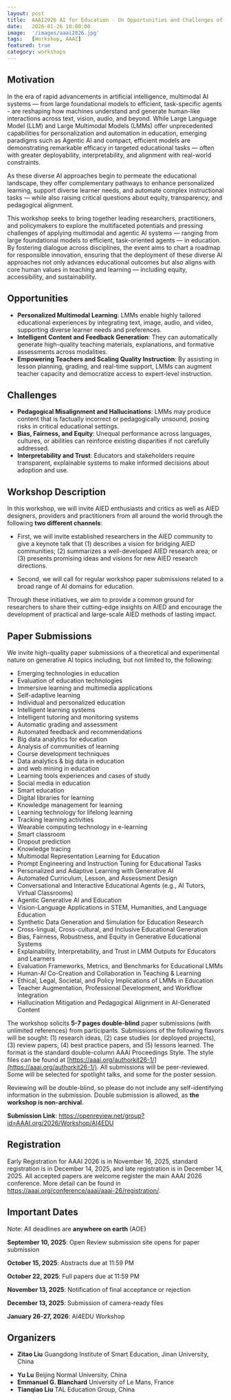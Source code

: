 ```yaml
---
layout: post
title:  AAAI2026 AI for Education - On Opportunities and Challenges of Large Multimodal Models in Education
date:   2026-01-26 10:00:00
image:  '/images/aaai2026.jpg'
tags:   [Workshop, AAAI]
featured: true
category: workshops
---
```



## Motivation

In the era of rapid advancements in artificial intelligence, multimodal AI systems — from large foundational models to efficient, task-specific agents - are reshaping how machines understand and generate human-like interactions across text, vision, audio, and beyond. While Large Language Model (LLM) and Large Multimodal Models (LMMs) offer unprecedented capabilities for personalization and automation in education, emerging paradigms such as Agentic AI and compact, efficient models are demonstrating remarkable efficacy in targeted educational tasks — often with greater deployability, interpretability, and alignment with real-world constraints.

As these diverse AI approaches begin to permeate the educational landscape, they offer complementary pathways to enhance personalized learning, support diverse learner needs, and automate complex instructional tasks — while also raising critical questions about equity, transparency, and pedagogical alignment.

This workshop seeks to bring together leading researchers, practitioners, and policymakers to explore the multifaceted potentials and pressing challenges of applying multimodal and agentic AI systems — ranging from large foundational models to efficient, task-oriented agents — in education. By fostering dialogue across disciplines, the event aims to chart a roadmap for responsible innovation, ensuring that the deployment of these diverse AI approaches not only advances educational outcomes but also aligns with core human values in teaching and learning — including equity, accessibility, and sustainability.


## Opportunities

* **Personalized Multimodal Learning**: LMMs enable highly tailored educational experiences by integrating text, image, audio, and video, supporting diverse learner needs and preferences.
* **Intelligent Content and Feedback Generation**: They can automatically generate high-quality teaching materials, explanations, and formative assessments across modalities.
* **Empowering Teachers and Scaling Quality Instruction**: By assisting in lesson planning, grading, and real-time support, LMMs can augment teacher capacity and democratize access to expert-level instruction.

## Challenges

* **Pedagogical Misalignment and Hallucinations**: LMMs may produce content that is factually incorrect or pedagogically unsound, posing risks in critical educational settings.
* **Bias, Fairness, and Equity**: Unequal performance across languages, cultures, or abilities can reinforce existing disparities if not carefully addressed.
* **Interpretability and Trust**: Educators and stakeholders require transparent, explainable systems to make informed decisions about adoption and use.



## Workshop Description

In this workshop, we will invite AIED enthusiasts and critics as well as AIED designers, providers and practitioners from all around the world through the following **two different channels**:

* First, we will invite established researchers in the AIED community to give a keynote talk that (1) describes a vision for bridging AIED communities; (2) summarizes a well-developed AIED research area; or (3) presents promising ideas and visions for new AIED research directions.

* Second, we will call for regular workshop paper submissions related to a broad range of AI domains for education.


Through these initiatives, we aim to provide a common ground for researchers to share their cutting-edge insights on AIED and encourage the development of practical and large-scale AIED methods of lasting impact.



## Paper Submissions 

We invite high-quality paper submissions of a theoretical and experimental nature on generative AI topics including, but not limited to, the following:

* Emerging technologies in education
* Evaluation of education technologies
* Immersive learning and multimedia applications
* Self-adaptive learning
* Individual and personalized education
* Intelligent learning systems
* Intelligent tutoring and monitoring systems
* Automatic grading and assessment
* Automated feedback and recommendations
* Big data analytics for education
* Analysis of communities of learning
* Course development techniques
* Data analytics & big data in education
*  and web mining in education
* Learning tools experiences and cases of study
* Social media in education
* Smart education
* Digital libraries for learning
* Knowledge management for learning
* Learning technology for lifelong learning
* Tracking learning activities
* Wearable computing technology in e-learning
* Smart classroom
* Dropout prediction
* Knowledge tracing
* Multimodal Representation Learning for Education
* Prompt Engineering and Instruction Tuning for Educational Tasks
* Personalized and Adaptive Learning with Generative AI
* Automated Curriculum, Lesson, and Assessment Design
* Conversational and Interactive Educational Agents (e.g., AI Tutors, Virtual Classrooms)
* Agentic Generative AI and Education
* Vision-Language Applications in STEM, Humanities, and Language Education
* Synthetic Data Generation and Simulation for Education Research
* Cross-lingual, Cross-cultural, and Inclusive Educational Generation
* Bias, Fairness, Robustness, and Equity in Generative Educational Systems
* Explainability, Interpretability, and Trust in LMM Outputs for Educators and Learners
* Evaluation Frameworks, Metrics, and Benchmarks for Educational LMMs
* Human-AI Co-Creation and Collaboration in Teaching & Learning
* Ethical, Legal, Societal, and Policy Implications of LMMs in Education
* Teacher Augmentation, Professional Development, and Workflow Integration
* Hallucination Mitigation and Pedagogical Alignment in AI-Generated Content


The workshop solicits **5-7 pages double-blind** paper submissions (with unlimited references) from participants. Submissions of the following flavors will be sought: (1) research ideas, (2) case studies (or deployed projects), (3) review papers, (4) best practice papers, and (5) lessons learned. The format is the standard double-column AAAI Proceedings Style. The style files can be found at [https://aaai.org/authorkit26-1/](https://aaai.org/authorkit26-1/). All submissions will be peer-reviewed. Some will be selected for spotlight talks, and some for the poster session.

Reviewing will be double-blind, so please do not include any self-identifying information in the submission. Double submission is allowed, as **the workshop is non-archival**.

**Submission Link**: https://openreview.net/group?id=AAAI.org/2026/Workshop/AI4EDU

## Registration
Early Registration for AAAI 2026 is in November 16, 2025, standard registration is in December 14, 2025, and late registration is in December 14, 2025. All accepted papers are welcome register the main AAAI 2026 conference. More detail can be found in https://aaai.org/conference/aaai/aaai-26/registration/.



## Important Dates

Note: All deadlines are **anywhere on earth** (AOE)

**September 10, 2025**: Open Review submission site opens for paper submission

**October 15, 2025**: Abstracts due at 11:59 PM

**October 22, 2025**: Full papers due at 11:59 PM

**November 13, 2025**: Notification of final acceptance or rejection

**December 13, 2025**: Submission of camera-ready files

**January 26-27, 2026**: AI4EDU Workshop

<!-- * ~~November 22~~ December 15, 2024: Workshop Submissions Due 
* ~~December 9~~ December 25, 2024: Notifications Sent to Authors 
* December 19, 2024: AAAI-25 Early Registration Deadline 
* March 3, 2026: AAAI-25 AI4EDU Workshop Program -->



## Organizers

<!-- ![Beautiful place]({{site.baseurl}}/images/aaai2022_workshop_organizers.jpg) -->

* **Zitao Liu** Guangdong Institute of Smart Education, Jinan University, China
<!-- * **Christian M. Stracke** The University of Bonn, Germany -->
* **Yu Lu** Beijing Normal University, China
* **Emmanuel G. Blanchard** University of Le Mans, France
* **Tianqiao Liu** TAL Education Group, China

